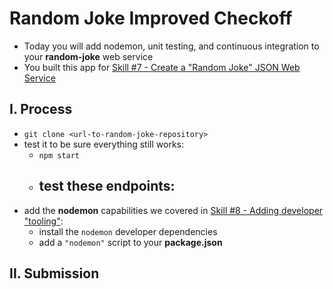 # Random Joke Improved Checkoff

- Today you will add nodemon, unit testing, and continuous integration to your **random-joke** web service
- You built this app for [Skill #7 - Create a "Random Joke" JSON Web Service](../core-skills/7-create-random-joke-web-service.md)

## I. Process
- `git clone <url-to-random-joke-repository>`
- test it to be sure everything still works:
  - `npm start`
  - test these endpoints:
    - 
- add the **nodemon** capabilities we covered in [Skill #8 - Adding developer "tooling"](core-skills/8-add-developer-tooling.md):
  - install the `nodemon` developer dependencies
  - add a `"nodemon"` script to your **package.json**

## II. Submission

